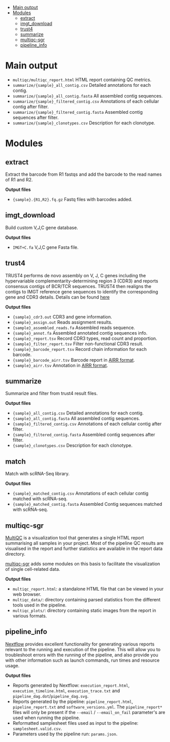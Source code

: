 - [Main output](#main-output)
- [Modules](#modules)
  - [extract](#extract)
  - [imgt_download](#imgt_download)
  - [trust4](#trust4)
  - [summarize](#summarize)
  - [multiqc-sgr](#multiqc-sgr)
  - [pipeline\_info](#pipeline_info)

# Main output

- `multiqc/multiqc_report.html` HTML report containing QC metrics.
- `summarize/{sample}_all_contig.csv` Detailed annotations for each contig.
- `summarize/{sample}_all_contig.fasta` All assembled contig sequences.
- `summarize/{sample}_filtered_contig.csv` Annotations of each cellular contig after filter.
- `summarize/{sample}_filtered_contig.fasta` Assembled contig sequences after filter.
- `summarize/{sample}_clonotypes.csv` Description for each clonotype.

# Modules

## extract

Extract the barcode from R1 fastqs and add the barcode to the read names of R1 and R2.

**Output files** 
- `{sample}.{R1,R2}.fq.gz` Fastq files with barcodes added.

## imgt_download

Build custom V,J,C gene database.

**Output files** 
- `IMGT+C.fa` V,J,C gene Fasta file.

## trust4

TRUST4 performs de novo assembly on V, J, C genes including the hypervariable complementarity-determining region 3 (CDR3) and reports consensus contigs of BCR/TCR sequences. TRUST4 then realigns the contigs to IMGT reference gene sequences to identify the corresponding gene and CDR3 details. Details can be found [here](https://github.com/liulab-dfci/TRUST4)

**Output files** 
- `{sample}_cdr3.out` CDR3 and gene information.
- `{sample}_assign.out` Reads assignment results.
- `{sample}_assembled_reads.fa` Assembled reads sequence.
- `{sample}_annot.fa` Assembled annotated contig sequences info.
- `{sample}_report.tsv` Record CDR3 types, read count and proportion.
- `{sample}_filter_report.tsv` Filter non-functional CDR3 result.
- `{sample}_barcode_report.tsv` Record chain information for each barcode.
- `{sample}_barcode_airr.tsv` Barcode report in [AIRR format](https://docs.airr-community.org/en/latest/datarep/rearrangements.html).
- `{sample}_airr.tsv` Annotation in [AIRR format](https://docs.airr-community.org/en/latest/datarep/rearrangements.html).

## summarize

Summarize and filter from trust4 result files.

**Output files** 
- `{sample}_all_contig.csv` Detailed annotations for each contig.
- `{sample}_all_contig.fasta` All assembled contig sequences.
- `{sample}_filtered_contig.csv` Annotations of each cellular contig after filter.
- `{sample}_filtered_contig.fasta` Assembled contig sequences after filter.
- `{sample}_clonotypes.csv` Description for each clonotype.

## match

Match with scRNA-Seq library.

**Output files** 
- `{sample}_matched_contig.csv` Annotations of each cellular contig matched with scRNA-seq.
- `{sample}_matched_contig.fasta` Assembled Contig sequences matched with scRNA-seq.

## multiqc-sgr

[MultiQC](http://multiqc.info) is a visualization tool that generates a single HTML report summarising all samples in your project. Most of the pipeline QC results are visualised in the report and further statistics are available in the report data directory.

[multiqc-sgr](https://pypi.org/project/multiqc-sgr/) adds some modules on this basis to facilitate the visualization of single cell-related data.

**Output files**

- `multiqc_report.html`: a standalone HTML file that can be viewed in your web browser.
- `multiqc_data/`: directory containing parsed statistics from the different tools used in the pipeline.
- `multiqc_plots/`: directory containing static images from the report in various formats.

## pipeline_info

[Nextflow](https://www.nextflow.io/docs/latest/tracing.html) provides excellent functionality for generating various reports relevant to the running and execution of the pipeline. This will allow you to troubleshoot errors with the running of the pipeline, and also provide you with other information such as launch commands, run times and resource usage.

**Output files**

- Reports generated by Nextflow: `execution_report.html`, `execution_timeline.html`, `execution_trace.txt` and `pipeline_dag.dot`/`pipeline_dag.svg`.
- Reports generated by the pipeline: `pipeline_report.html`, `pipeline_report.txt` and `software_versions.yml`. The `pipeline_report*` files will only be present if the `--email` / `--email_on_fail` parameter's are used when running the pipeline.
- Reformatted samplesheet files used as input to the pipeline: `samplesheet.valid.csv`.
- Parameters used by the pipeline run: `params.json`.